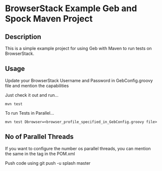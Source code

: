 # BrowserStack Example Geb and Spock Maven Project


## Description

This is a simple example project for using Geb with Maven to run tests on BrowserStack.

## Usage

Update your BrowserStack Username and Password in GebConfig.groovy file and mention the capabilities

Just check it out and run…

    mvn test
    
To run Tests in Parallel…

    mvn test Dbrowser=<browser_profile_specified_in_GebConfig.groovy file>

## No of Parallel Threads

If you want to configure the number os parallel threads, you can mention the same in the <configuration> tag in the POM.xml

Push code using  git push -u splash master

